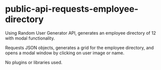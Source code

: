 # public-api-requests-employee-directory

Using Random User Generator API, generates an employee directory of 12 with
modal functionality.

Requests JSON objects, generates a grid for the employee directory, and
opens a modal window by clicking on user image or name.

No plugins or libraries used.
